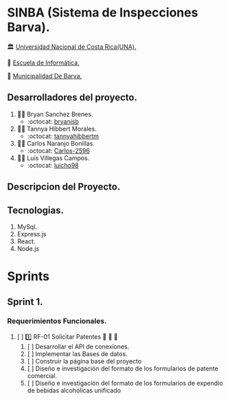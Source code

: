 # SINBA (Sistema de Inspecciones Barva).

:classical_building: [Universidad Nacional de Costa Rica(UNA).](https://www.una.ac.cr/ "Pagina Principal de la Universidad Nacional")

:school: [Escuela de Informática.](https://www.escinf.una.ac.cr/ "Pagina Principal de la Escuela de Informática UNA")

:office: [ Municipalidad De Barva.](https://munibarva.go.cr/ "Pagina Principal de la Municipalidad De Barva")

## Desarrolladores del proyecto.

1. :man_technologist: Bryan Sanchez Brenes.
   - :octocat: [bryanjsb](https://github.com/bryanjsb "Pagina Principal GitHub")
2. :woman_technologist: Tannya Hibbert Morales.
   - :octocat: [tannyahibbertm](https://github.com/tannyahibbertm "Pagina Principal GitHub")
3. :man_technologist: Carlos Naranjo Bonillas.
   - :octocat: [Carlos-2596](https://github.com/Carlos-2596 "Pagina Principal GitHub")
4. :man_technologist: Luis Villegas Campos.
   - :octocat: [luicho98](https://github.com/luicho98 "Pagina Principal GitHub")

## Descripcion del Proyecto.

## Tecnologias.

1. MySql.
2. Express.js
3. React.
4. Node.js

# Sprints

## Sprint 1.

### Requerimientos Funcionales.

1.  [ ] :one: RF-01 Solicitar Patentes :bookmark_tabs: :memo: :hammer:
    1. [ ] Desarrollar el API de conexiones.
    2. [ ] Implementar las Bases de datos.
    3. [ ] Construir la página base del proyecto
    4. [ ] Diseño e investigación del formato de los formularios de patente comercial.
    5. [ ] Diseño e investigación del formato de los formularios de expendio de bebidas alcohólicas unificado
